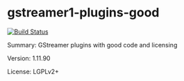 #           gstreamer1-plugins-good

[![Build Status](https://travis-ci.org/UnitedRPMs/gstreamer1-plugins-good.svg?branch=master)](https://travis-ci.org/UnitedRPMs/gstreamer1-plugins-good)
 
Summary:        GStreamer plugins with good code and licensing
 
Version:        1.11.90
 
License:        LGPLv2+
 

